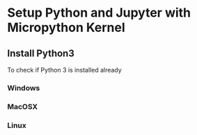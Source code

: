 # Setup Python and Jupyter with Micropython Kernel

## Install Python3

To check if Python 3 is installed already

### Windows

### MacOSX

### Linux
